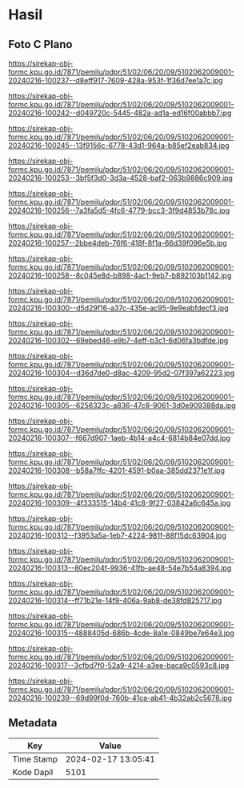# Hasil

## Foto C Plano

https://sirekap-obj-formc.kpu.go.id/7871/pemilu/pdpr/51/02/06/20/09/5102062009001-20240216-100237--d8eff917-7609-428a-953f-1f36d7ee1a7c.jpg

https://sirekap-obj-formc.kpu.go.id/7871/pemilu/pdpr/51/02/06/20/09/5102062009001-20240216-100242--d049720c-5445-482a-ad1a-ed16f00abbb7.jpg

https://sirekap-obj-formc.kpu.go.id/7871/pemilu/pdpr/51/02/06/20/09/5102062009001-20240216-100245--13f9156c-6778-43d1-964a-b85ef2eab834.jpg

https://sirekap-obj-formc.kpu.go.id/7871/pemilu/pdpr/51/02/06/20/09/5102062009001-20240216-100253--3bf5f3d0-3d3a-4528-baf2-063b9886c909.jpg

https://sirekap-obj-formc.kpu.go.id/7871/pemilu/pdpr/51/02/06/20/09/5102062009001-20240216-100256--7a3fa5d5-4fc6-4779-bcc3-3f9d4853b78c.jpg

https://sirekap-obj-formc.kpu.go.id/7871/pemilu/pdpr/51/02/06/20/09/5102062009001-20240216-100257--2bbe4deb-76f6-418f-8f1a-66d39f096e5b.jpg

https://sirekap-obj-formc.kpu.go.id/7871/pemilu/pdpr/51/02/06/20/09/5102062009001-20240216-100258--8c045e8d-b898-4ac1-9eb7-b892103b1142.jpg

https://sirekap-obj-formc.kpu.go.id/7871/pemilu/pdpr/51/02/06/20/09/5102062009001-20240216-100300--d5d29f16-a37c-435e-ac95-9e9eabfdecf3.jpg

https://sirekap-obj-formc.kpu.go.id/7871/pemilu/pdpr/51/02/06/20/09/5102062009001-20240216-100302--69ebed46-e9b7-4eff-b3c1-6d06fa3bdfde.jpg

https://sirekap-obj-formc.kpu.go.id/7871/pemilu/pdpr/51/02/06/20/09/5102062009001-20240216-100304--d36d7de0-d8ac-4209-95d2-07f397a62223.jpg

https://sirekap-obj-formc.kpu.go.id/7871/pemilu/pdpr/51/02/06/20/09/5102062009001-20240216-100305--6256323c-a836-47c8-9061-3d0e909388da.jpg

https://sirekap-obj-formc.kpu.go.id/7871/pemilu/pdpr/51/02/06/20/09/5102062009001-20240216-100307--f667d907-1aeb-4b14-a4c4-6814b84e07dd.jpg

https://sirekap-obj-formc.kpu.go.id/7871/pemilu/pdpr/51/02/06/20/09/5102062009001-20240216-100308--b58a7ffc-4201-4591-b0aa-385dd2371e1f.jpg

https://sirekap-obj-formc.kpu.go.id/7871/pemilu/pdpr/51/02/06/20/09/5102062009001-20240216-100309--4f333515-14b4-41c8-9f27-03842a6c645a.jpg

https://sirekap-obj-formc.kpu.go.id/7871/pemilu/pdpr/51/02/06/20/09/5102062009001-20240216-100312--f3953a5a-1eb7-4224-981f-88f15dc63904.jpg

https://sirekap-obj-formc.kpu.go.id/7871/pemilu/pdpr/51/02/06/20/09/5102062009001-20240216-100313--80ec204f-9936-41fb-ae48-54e7b54a8394.jpg

https://sirekap-obj-formc.kpu.go.id/7871/pemilu/pdpr/51/02/06/20/09/5102062009001-20240216-100314--ff71b21e-14f9-406a-9ab8-de38fd825717.jpg

https://sirekap-obj-formc.kpu.go.id/7871/pemilu/pdpr/51/02/06/20/09/5102062009001-20240216-100315--4888405d-686b-4cde-8a1e-0849be7e64e3.jpg

https://sirekap-obj-formc.kpu.go.id/7871/pemilu/pdpr/51/02/06/20/09/5102062009001-20240216-100317--3cfbd7f0-52a9-4214-a3ee-baca9c0593c8.jpg

https://sirekap-obj-formc.kpu.go.id/7871/pemilu/pdpr/51/02/06/20/09/5102062009001-20240216-100239--69d99f0d-760b-41ca-ab41-4b32ab2c5678.jpg


## Metadata

| Key        | Value               |
| ---------- | ------------------- |
| Time Stamp | 2024-02-17 13:05:41 |
| Kode Dapil | 5101                |



